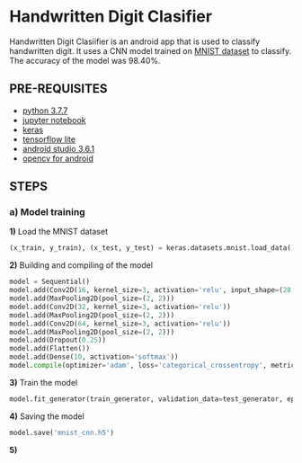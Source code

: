 # Handwritten Digit Clasifier

Handwritten Digit Clasiifier is an android app that is used to classify handwritten digit. It uses a CNN model trained on [MNIST dataset](http://yann.lecun.com/exdb/mnist/) to classify. The accuracy of the model was 98.40%. 

## PRE-REQUISITES
* [python 3.7.7](https://www.python.org/downloads/)
* [jupyter notebook](https://jupyter.org/install)
* [keras](https://www.tensorflow.org/api_docs/python/tf/keras)
* [tensorflow lite](https://www.tensorflow.org/lite)
* [android studio 3.6.1](https://developer.android.com/studio)
* [opencv for android](https://sourceforge.net/projects/opencvlibrary/files/opencv-android/)

## STEPS
### a) Model training
**1)** Load the MNIST dataset
```python
(x_train, y_train), (x_test, y_test) = keras.datasets.mnist.load_data()
```
**2)** Building and compiling of the model
```python
model = Sequential()
model.add(Conv2D(16, kernel_size=3, activation='relu', input_shape=(28,28,1)))
model.add(MaxPooling2D(pool_size=(2, 2)))
model.add(Conv2D(32, kernel_size=3, activation='relu'))
model.add(MaxPooling2D(pool_size=(2, 2)))
model.add(Conv2D(64, kernel_size=3, activation='relu'))
model.add(MaxPooling2D(pool_size=(2, 2)))
model.add(Dropout(0.25))
model.add(Flatten())
model.add(Dense(10, activation='softmax'))
model.compile(optimizer='adam', loss='categorical_crossentropy', metrics=['accuracy'])
```
**3)** Train the model
```python
model.fit_generator(train_generator, validation_data=test_generator, epochs=10)
```
**4)** Saving the model
```python
model.save('mnist_cnn.h5')
```
**5)** 
